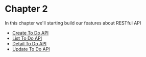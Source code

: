 # Chapter 2

In this chapter we'll starting build our features about RESTful API

- [Create To Do API](./create_todo_api.md)
- [List To Do API](./list_todo_api.md)
- [Detail To Do API](./detail_todo_api.md)
- [Update To Do API](./update_todo_api.md)